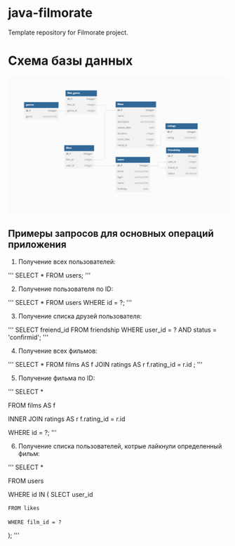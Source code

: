 # java-filmorate
Template repository for Filmorate project.
# Схема базы данных

![Схема базы данных](./diagram_bd_filmorate.png)

## Примеры запросов для основных операций приложения

1. Получение всех пользователей:

'''
SELECT * FROM users;
'''

2. Получение пользователя по ID:

'''
SELECT * FROM users WHERE id = ?;
'''

3. Получение списка друзей пользователя:

'''
SELECT freiend_id FROM friendship WHERE user_id = ? AND status = 'confirmid';
'''

4. Получение всех фильмов:

'''
SELECT * FROM films AS f JOIN ratings AS r f.rating_id = r.id ;
'''

5. Получение фильма по ID:

'''
SELECT *

FROM films AS f

INNER JOIN ratings AS r f.rating_id = r.id

WHERE id = ?;
'''

6. Получение списка пользователей, котрые лайкнули определенный фильм:

'''
SELECT *

FROM users

WHERE id IN (
SLECT user_id

	FROM likes

	WHERE film_id = ?
);
'''